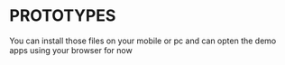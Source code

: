 # PROTOTYPES
You can install those files on your mobile or pc and can opten the demo apps using your browser for now 
